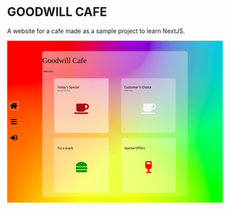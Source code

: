 # GOODWILL CAFE
A website for a cafe made as a sample project to learn NextJS.

![Home Page](HomePage.png)